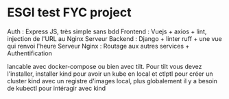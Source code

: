 # ESGI test FYC project

Auth : Express JS, très simple sans bdd
Frontend : Vuejs + axios + lint, injection de l'URL au Nginx
Serveur Backend : Django + linter ruff + une vue qui renvoi l'heure
Serveur Nginx : Routage aux autres services + Authentification

lancable avec docker-compose ou bien avec tilt.
Pour tilt vous devez l'installer, installer kind pour avoir un kube en local et ctlptl pour créer un cluster kind avec un registre d'images local, plus globalement il y a besoin de kubectl pour intéragir avec kind
 
